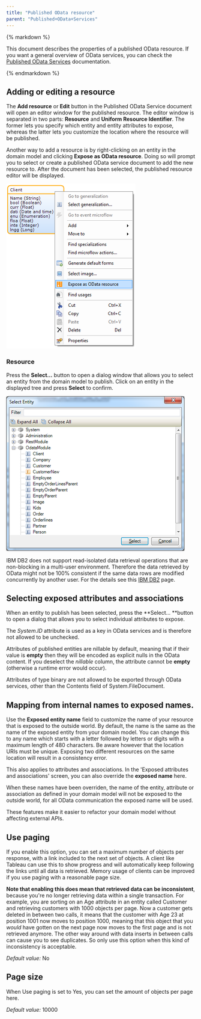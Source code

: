 ```yaml
---
title: "Published OData resource"
parent: "Published+OData+Services"
---
```

<div class="alert alert-warning">{% markdown %}

This document describes the properties of a published OData resource. If you want a general overview of OData services, you can check the [Published OData Services](Published+OData+Services) documentation.

{% endmarkdown %}</div>

## Adding or editing a resource

The **Add resource** or **Edit** button in the Published OData Service document will open an editor window for the published resource. The editor window is separated in two parts: **Resource** and **Uniform Resource Identifier**. The former lets you specify which entity and entity attributes to expose, whereas the latter lets you customize the location where the resource will be published.

Another way to add a resource is by right-clicking on an entity in the domain model and clicking **Expose as OData resource**. Doing so will prompt you to select or create a published OData service document to add the new resource to. After the document has been selected, the published resource editor will be displayed.

![](attachments/16713722/16843929.png)

### Resource

Press the **Select...** button to open a dialog window that allows you to select an entity from the domain model to publish. Click on an entity in the displayed tree and press **Select** to confirm.

![](attachments/16713722/16843930.png)

IBM DB2 does not support read-isolated data retrieval operations that are non-blocking in a multi-user environment. Therefore the data retrieved by OData might not be 100% consistent if the same data rows are modified concurrently by another user. For the details see this [IBM DB2](DB2) page.

## Selecting exposed attributes and associations

When an entity to publish has been selected, press the **Select... **button to open a dialog that allows you to select individual attributes to expose.

The _System_._ID_ attribute is used as a key in OData services and is therefore not allowed to be unchecked.

Attributes of published entities are nillable by default, meaning that if their value is **empty** then they will be encoded as explicit nulls in the OData content. If you deselect the _nillable_ column, the attribute cannot be **empty** (otherwise a runtime error would occur).

Attributes of type binary are not allowed to be exported through OData services, other than the Contents field of System.FileDocument.

## Mapping from internal names to exposed names.

Use the **Exposed entity name** field to customize the name of your resource that is exposed to the outside world. By default, the name is the same as the name of the exposed entity from your domain model. You can change this to any name which starts with a letter followed by letters or digits with a maximum length of 480 characters. Be aware however that the location URIs must be unique. Exposing two different resources on the same location will result in a consistency error.

This also applies to attributes and associations. In the 'Exposed attributes and associations' screen, you can also override the **exposed name** here.

When these names have been overriden, the name of the entity, attribute or association as defined in your domain model will not be exposed to the outside world, for all OData communication the exposed name will be used.

These features make it easier to refactor your domain model without affecting external APIs.

## Use paging

If you enable this option, you can set a maximum number of objects per response, with a link included to the next set of objects. A client like Tableau can use this to show progress and will automatically keep following the links until all data is retrieved. Memory usage of clients can be improved if you use paging with a reasonable page size.

**Note that enabling this does mean that retrieved data can be inconsistent**, because you're no longer retrieving data within a single transaction. For example, you are sorting on an Age attribute in an entity called Customer and retrieving customers with 1000 objects per page. Now a customer gets deleted in between two calls, it means that the customer with Age 23 at position 1001 now moves to position 1000, meaning that this object that you _would_ have gotten on the next page now moves to the first page and is not retrieved anymore. The other way around with data inserts in between calls can cause you to see duplicates. So only use this option when this kind of inconsistency is acceptable.

_Default value:_ No

## Page size

When Use paging is set to Yes, you can set the amount of objects per page here.

_Default value:_ 10000
